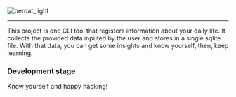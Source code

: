 ![perdat_light](/Users/celani/go/src/github.com/Ocelani/perdat/assets/perdat_dark.png)

---

This project is one CLI tool that registers information about your daily life.
It collects the provided data inputed by the user and stores in a single sqlite file.
With that data, you can get some insights and know yourself, then, keep learning.

### Development stage

Know yourself and happy hacking!
